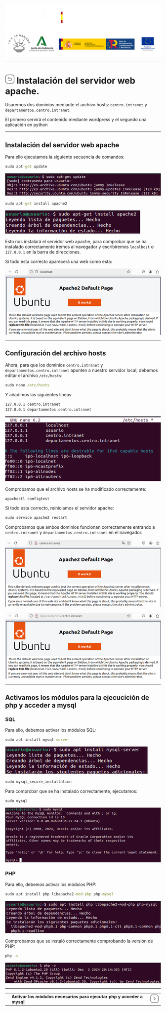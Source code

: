 <p style="text-aling:center;height:100px"></p>

![](/md/res/_bannerD.png#gh-dark-mode-only)
![](/md/res/_bannerL.png#gh-light-mode-only)

---

# [<img src="/md/res/_back.svg" width="30">](/README.md) Instalación del servidor web apache.

Usaremos dos dominios mediante el archivo hosts: `centro.intranet` y `departamentos.centro.intranet`.

El primero servirá el contenido mediante wordpress y el segundo una aplicación en python

---

## Instalación del servidor web apache

Para ello ejecutamos la siguiente secuencia de comandos:

``` cmd
sudo apt-get update
```

![](/md/res/1/1.png)

``` cmd
sudo apt-get install apache2
```

![](/md/res/1/2.png)

Esto nos instalará el servidor web apache, para comprobar que se ha instalado correctamente iremos al navegador y escribiremos `localhost` o `127.0.0.1` en la barra de direcciones.

Si todo esta correcto aparecerá una web como esta:

![](/md/res/1/3.png)

---

## Configuración del archivo hosts

Ahora, para que los dominios `centro.intranet` y `departamentos.centro.intranet` apunten a nuestro servidor local, debemos editar el archivo `/etc/hosts`:

``` cmd
sudo nano /etc/hosts
```

Y añadimos las siguientes líneas:

``` cmd
127.0.0.1 centro.intranet
127.0.0.1 departamentos.centro.intranet
```

![](/md/res/1/4.png)

Comprobamos que el archivo hosts se ha modificado correctamente:

``` cmd
apachectl configtest
```

Si todo esta correcto, reiniciamos el servidor apache:

``` cmd
sudo service apache2 restart
```

Comprobamos que ambos dominios funcionan correctamente entrando a `centro.intranet` y `departamentos.centro.intranet` en el navegador.

![](/md/res/1/5.png)

![](/md/res/1/6.png)

---

## Activamos los módulos para la ejecucición de php y acceder a mysql

### SQL

Para ello, debemos activar los módulos SQL:

``` cmd
sudo apt install mysql-server
```

![](/md/res/1/7.png)

``` cmd
sudo mysql_secure_installation
```

Para comprobar que se ha instalado correctamente, ejecutamos:

``` cmd
sudo mysql
```

![](/md/res/1/8.png)

### PHP

Para ello, debemos activar los módulos PHP:

``` cmd
sudo apt install php libapache2-mod-php php-mysql
```

![](/md/res/1/9.png)

Comprobamos que se instaló correctamente comprobando la versión de PHP:

``` cmd
php -v
```

![](/md/res/1/10.png)

---

||||
| --- | --- | --- |
|| **Activar los módulos necesarios para ejecutar php y acceder a mysql** | [<img src="/md/res/_arrow.svg" width="30">](/md/1.md) |